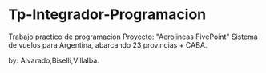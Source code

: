 # Tp-Integrador-Programacion
Trabajo practico de programacion 
Proyecto: "Aerolineas FivePoint"
Sistema de vuelos para Argentina, abarcando 23 provincias + CABA.

by:  Alvarado,Biselli,Villalba.
